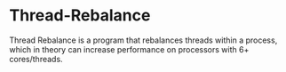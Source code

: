 # Thread-Rebalance
Thread Rebalance is a program that rebalances threads within a process, which in theory can increase performance on processors with 6+ cores/threads.
